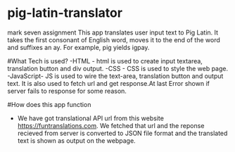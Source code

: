 # pig-latin-translator
mark seven assignment
This app translates user input text to Pig Latin. It takes the first consonant of English word, moves it to the end of the word and suffixes an ay. For example, pig yields igpay.

#What Tech is used? 
-HTML - html is used to create input textarea, translation button and div output. 
-CSS - CSS is used to style the web page. 
-JavaScript- JS is used to wire the text-area, translation button and output text. It is also used to fetch url and get response.At last Error shown if server fails to response for some reason.

#How does this app function
- We have got translational API url from this website https://funtranslations.com. We fetched that url and the reponse recieved from server is converted to JSON file format and the translated text is shown as output on the webpage.
